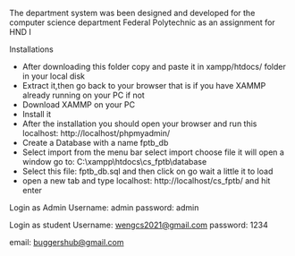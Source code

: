 The department system was been designed and developed for the computer science department Federal Polytechnic as an assignment for HND I 

Installations 
- After downloading this folder copy and paste it in xampp/htdocs/ folder in your local disk
- Extract it,then go back to your browser that is if you have XAMMP already running on your PC if not 
- Download XAMMP on your PC 
- Install it 
- After the installation you should open your browser and run this localhost: http://localhost/phpmyadmin/
- Create a Database with a name fptb_db 
- Select import from the menu bar select import choose file it will open a window go to: C:\xampp\htdocs\cs_fptb\database
- Select this file:  fptb_db.sql and then click on go wait a little it to load 
- open a new tab and type localhost: http://localhost/cs_fptb/ and hit enter 

Login as Admin 
Username: admin 
password: admin

Login as student 
Username: wengcs2021@gmail.com
password: 1234

email: buggershub@gmail.com
